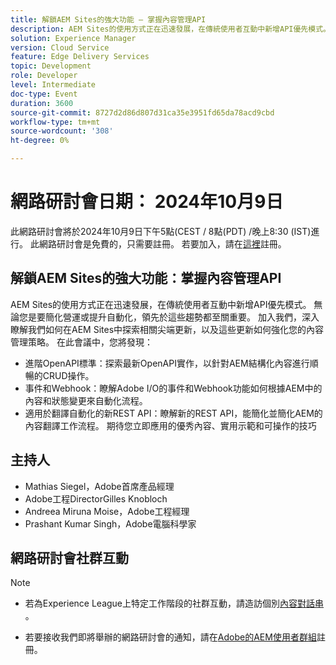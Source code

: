 ```yaml
---
title: 解鎖AEM Sites的強大功能 — 掌握內容管理API
description: AEM Sites的使用方式正在迅速發展，在傳統使用者互動中新增API優先模式。 無論您是要簡化營運或提升自動化，領先於這些趨勢都至關重要。 加入我們，深入瞭解我們如何在AEM Sites中探索相關尖端更新，以及這些更新如何強化您的內容管理策略。
solution: Experience Manager
version: Cloud Service
feature: Edge Delivery Services
topic: Development
role: Developer
level: Intermediate
doc-type: Event
duration: 3600
source-git-commit: 8727d2d86d807d31ca35e3951fd65da78acd9cbd
workflow-type: tm+mt
source-wordcount: '308'
ht-degree: 0%

---
```


# 網路研討會日期： 2024年10月9日

此網路研討會將於2024年10月9日下午5點(CEST / 8點(PDT) /晚上8:30 (IST)進行。
此網路研討會是免費的，只需要註冊。
若要加入，請在[這裡](https://adobe.ly/4g6TYck)註冊。

## 解鎖AEM Sites的強大功能：掌握內容管理API

AEM Sites的使用方式正在迅速發展，在傳統使用者互動中新增API優先模式。 無論您是要簡化營運或提升自動化，領先於這些趨勢都至關重要。 加入我們，深入瞭解我們如何在AEM Sites中探索相關尖端更新，以及這些更新如何強化您的內容管理策略。 在此會議中，您將發現：
* 進階OpenAPI標準：探索最新OpenAPI實作，以針對AEM結構化內容進行順暢的CRUD操作。
* 事件和Webhook：瞭解Adobe I/O的事件和Webhook功能如何根據AEM中的內容和狀態變更來自動化流程。
* 適用於翻譯自動化的新REST API：瞭解新的REST API，能簡化並簡化AEM的內容翻譯工作流程。
期待您立即應用的優秀內容、實用示範和可操作的技巧

## 主持人

* Mathias Siegel，Adobe首席產品經理
* Adobe工程DirectorGilles Knobloch
* Andreea Miruna Moise，Adobe工程經理
* Prashant Kumar Singh，Adobe電腦科學家

## 網路研討會社群互動

>[!NOTE]
>
>* 若為Experience League上特定工作階段的社群互動，請造訪個別[內容對話串](https://adobe.ly/4e34grR) 。
>
>* 若要接收我們即將舉辦的網路研討會的通知，請在[Adobe的AEM使用者群組](https://aem-augs.adobe.com/)註冊。
